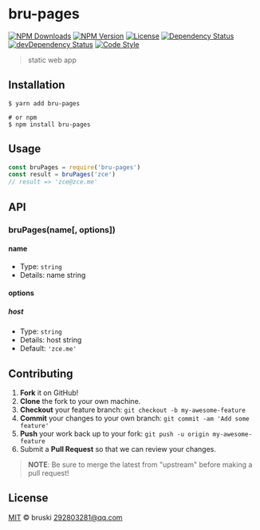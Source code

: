 # bru-pages

[![NPM Downloads][downloads-image]][downloads-url]
[![NPM Version][version-image]][version-url]
[![License][license-image]][license-url]
[![Dependency Status][dependency-image]][dependency-url]
[![devDependency Status][devdependency-image]][devdependency-url]
[![Code Style][style-image]][style-url]

> static web app

## Installation

```shell
$ yarn add bru-pages

# or npm
$ npm install bru-pages
```

## Usage

<!-- TODO: Introduction of API use -->

```javascript
const bruPages = require('bru-pages')
const result = bruPages('zce')
// result => 'zce@zce.me'
```

## API

<!-- TODO: Introduction of API -->

### bruPages(name[, options])

#### name

- Type: `string`
- Details: name string

#### options

##### host

- Type: `string`
- Details: host string
- Default: `'zce.me'`

## Contributing

1. **Fork** it on GitHub!
2. **Clone** the fork to your own machine.
3. **Checkout** your feature branch: `git checkout -b my-awesome-feature`
4. **Commit** your changes to your own branch: `git commit -am 'Add some feature'`
5. **Push** your work back up to your fork: `git push -u origin my-awesome-feature`
6. Submit a **Pull Request** so that we can review your changes.

> **NOTE**: Be sure to merge the latest from "upstream" before making a pull request!

## License

[MIT](LICENSE) &copy; bruski <292803281@qq.com>



[downloads-image]: https://img.shields.io/npm/dm/bru-pages.svg
[downloads-url]: https://npmjs.org/package/bru-pages
[version-image]: https://img.shields.io/npm/v/bru-pages.svg
[version-url]: https://npmjs.org/package/bru-pages
[license-image]: https://img.shields.io/github/license/bruceeewong/bru-pages.svg
[license-url]: https://github.com/bruceeewong/bru-pages/blob/master/LICENSE
[dependency-image]: https://img.shields.io/david/bruceeewong/bru-pages.svg
[dependency-url]: https://david-dm.org/bruceeewong/bru-pages
[devdependency-image]: https://img.shields.io/david/dev/bruceeewong/bru-pages.svg
[devdependency-url]: https://david-dm.org/bruceeewong/bru-pages?type=dev
[style-image]: https://img.shields.io/badge/code_style-standard-brightgreen.svg
[style-url]: https://standardjs.com
